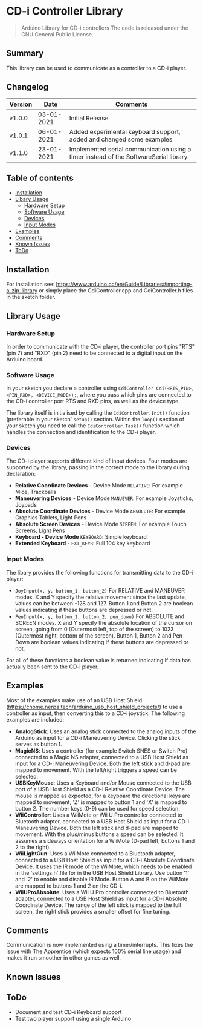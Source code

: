# CD-i Controller Library
> Arduino Library for CD-i controllers
The code is released under the GNU General Public License.

## Summary
This library can be used to communicate as a controller to a CD-i player.

## Changelog
Version | Date       | Comments
------- | ---------- | ---------------
v1.0.0  | 03-01-2021 | Initial Release
v1.0.1  | 06-01-2021 | Added experimental keyboard support, added and changed some examples
v1.1.0  | 23-01-2021 | Implemented serial communication using a timer instead of the SoftwareSerial library

## Table of contents
* [Installation](#installation)
* [Libary Usage](#library-usage)
	* [Hardware Setup](#hardware-setup)
	* [Software Usage](#software-usage)
	* [Devices](#devices)
	* [Input Modes](#input-modes)
* [Examples](#examples)
* [Comments](#comments)
* [Known Issues](#known-issues)
* [ToDo](#todo)

## Installation
For installation see: <https://www.arduino.cc/en/Guide/Libraries#importing-a-zip-library> or simply place the CdiController.cpp and CdiController.h files in the sketch folder.

## Library Usage

### Hardware Setup
In order to communicate with the CD-i player, the controller port pins "RTS" (pin 7) and "RXD" (pin 2) need to be connected to a digital input on the Arduino board.

### Software Usage
In your sketch you declare a controller using `CdiController Cdi(<RTS_PIN>, <PIN_RXD>, <DEVICE_MODE>);`, where you pass which pins are connected to the CD-i controller port RTS and RXD pins, as well as the device type.

The library itself is initialised by calling the `CdiController.Init()` function (preferable in your sketch' `setup()` section. Within the `loop()` section of your sketch you need to call the `CdiController.Task()` function which handles the connection and identification to the CD-i player.

### Devices
The CD-i player supports different kind of input devices. Four modes are supported by the library, passing in the correct mode to the library during declaration:
* **Relative Coordinate Devices** - Device Mode `RELATIVE`: For example Mice, Trackballs
* **Maneuvering Devices** - Device Mode `MANUEVER`: For example Joysticks, Joypads
* **Absolute Coordinate Devices** - Device Mode `ABSOLUTE`: For example Graphics Tablets, Light Pens
* **Absolute Screen Devices** - Device Mode `SCREEN`: For example Touch Screens, Light Pens
* **Keyboard - Device Mode** `KEYBOARD`: Simple keyboard
* **Extended Keyboard** - `EXT_KEYB`: Full 104 key keyboard

### Input Modes
The libary provides the following functions for transmitting data to the CD-i player:

* `JoyInput(x, y, button_1, button_2)` For RELATIVE and MANEUVER modes. X and Y specify the relative movement since the last update, values can be between -128 and 127. Button 1 and Button 2 are boolean values indicating if these buttons are depressed or not.
* `PenInput(x, y, button_1, button_2, pen_down)` For ABSOLUTE and SCREEN modes. X and Y specify the absolute location of the cursor on screen, going from 0 (Outermost left, top of the screen) to 1023 (Outermost right, bottom of the screen). Button 1, Button 2 and Pen Down are boolean values indicating if these buttons are depressed or not.

For all of these functions a boolean value is returned indicating if data has actually been sent to the CD-i player. 

## Examples
Most of the examples make use of an USB Host Shield (<https://chome.nerpa.tech/arduino_usb_host_shield_projects/>) to use a controller as input, then converting this to a CD-i joystick. The following examples are included:

* **AnalogStick**: Uses an analog stick connected to the analog inputs of the Arduino as input for a CD-i Maneuvering Device. Clicking the stick serves as button 1.
* **MagicNS**: Uses a controller (for example Switch SNES or Switch Pro) connected to a Magic NS adapter, connected to a USB Host Shield as input for a CD-i Maneuvering Device. Both the left stick and d-pad are mapped to movement. With the left/right triggers a speed can be selected.
* **USBKeyMouse**: Uses a Keyboard and/or Mouse connected to the USB port of a USB Host Shield as a CD-i Relative Coordinate Device. The mouse is mapped as expected, for a keyboard the directional keys are mapped to movement, 'Z' is mapped to button 1 and 'X' is mapped to button 2. The number keys (0-9) can be used for speed selection.
* **WiiController**: Uses a WiiMote or Wii U Pro controller connected to Bluetooth adapter, connected to a USB Host Shield as input for a CD-i Maneuvering Device. Both the left stick and d-pad are mapped to movement. With the plus/minus buttons a speed can be selected. It assumes a sideways orientation for a WiiMote (D-pad left, buttons 1 and 2 to the right).
* **WiiLightGun**: Uses a WiiMote connected to a Bluetooth adapter, connected to a USB Host Shield as input for a CD-i Absolute Coordinate Device. It uses the IR mode of the WiiMote, which needs to be enabled in the 'settings.h' file for in the USB Host Shield Library. Use button '1' and '2' to enable and disable IR Mode. Button A and B on the WiiMote are mapped to buttons 1 and 2 on the CD-i.
* **WiiUProAbsolute**: Uses a Wii U Pro controller connected to Bluetooth adapter, connected to a USB Host Shield as input for a CD-i Absolute Coordinate Device. The range of the left stick is mapped to the full screen, the right stick provides a smaller offset for fine tuning.

## Comments
Communication is now implemented using a timer/interrupts. This fixes the issue with The Apprentice (which expects 100% serial line usage) and makes it run smoother in other games as well.

## Known Issues


## ToDo
* Document and test CD-i Keyboard support
* Test two player support using a single Arduino